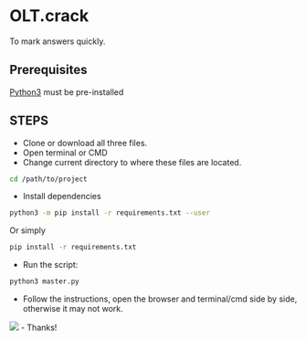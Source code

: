 # OLT.crack
To mark answers quickly.

## Prerequisites

[Python3](https://www.python.org) must be pre-installed

## STEPS
- Clone or download all three files.
- Open terminal or CMD
- Change current directory to where these files are located.
```bash
cd /path/to/project
```
- Install dependencies
```bash
python3 -m pip install -r requirements.txt --user
```
Or simply
```bash
pip install -r requirements.txt
```
- Run the script:
```bash
python3 master.py
```
- Follow the instructions, open the browser and terminal/cmd side by side, otherwise it may not work.
<img src="https://i.ibb.co/xqZYj7m/Screenshot-from-2020-05-28-15-22-28.png">
- Thanks!
